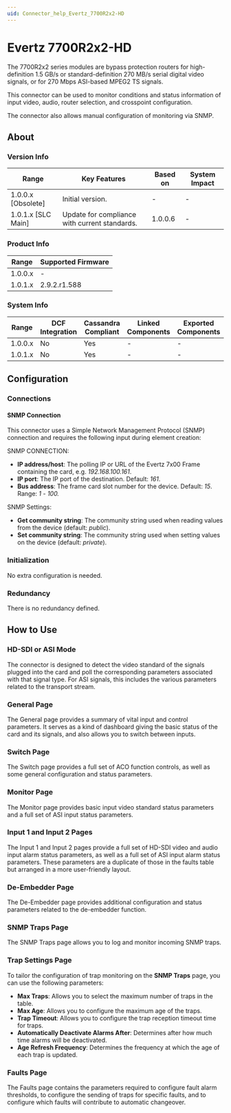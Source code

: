 ```yaml
---
uid: Connector_help_Evertz_7700R2x2-HD
---
```


# Evertz 7700R2x2-HD

The 7700R2x2 series modules are bypass protection routers for high-definition 1.5 GB/s or standard-definition 270 MB/s serial digital video signals, or for 270 Mbps ASI-based MPEG2 TS signals.

This connector can be used to monitor conditions and status information of input video, audio, router selection, and crosspoint configuration.

The connector also allows manual configuration of monitoring via SNMP.

## About

### Version Info

| Range              | Key Features                                  | Based on     | System Impact     |
|--------------------|-----------------------------------------------|--------------|-------------------|
| 1.0.0.x [Obsolete] | Initial version.                              | -            | -                 |
| 1.0.1.x [SLC Main] | Update for compliance with current standards. | 1.0.0.6      | -                 |

### Product Info

| Range     | Supported Firmware     |
|-----------|------------------------|
| 1.0.0.x   | -                      |
| 1.0.1.x   | 2.9.2.r1.588           |

### System Info

| Range     | DCF Integration     | Cassandra Compliant     | Linked Components     | Exported Components     |
|-----------|---------------------|-------------------------|-----------------------|-------------------------|
| 1.0.0.x   | No                  | Yes                     | -                     | -                       |
| 1.0.1.x   | No                  | Yes                     | -                     | -                       |

## Configuration

### Connections

#### SNMP Connection

This connector uses a Simple Network Management Protocol (SNMP) connection and requires the following input during element creation:

SNMP CONNECTION:

- **IP address/host**: The polling IP or URL of the Evertz 7x00 Frame containing the card, e.g. *192.168.100.161*.
- **IP port**: The IP port of the destination. Default: *161*.
- **Bus address**: The frame card slot number for the device. Default: *15*. Range: *1* - *100.*

SNMP Settings:

- **Get community string**: The community string used when reading values from the device (default: *public*).
- **Set community string**: The community string used when setting values on the device (default: *private*).

### Initialization

No extra configuration is needed.

### Redundancy

There is no redundancy defined.

## How to Use

### HD-SDI or ASI Mode

The connector is designed to detect the video standard of the signals plugged into the card and poll the corresponding parameters associated with that signal type. For ASI signals, this includes the various parameters related to the transport stream.

### General Page

The General page provides a summary of vital input and control parameters. It serves as a kind of dashboard giving the basic status of the card and its signals, and also allows you to switch between inputs.

### Switch Page

The Switch page provides a full set of ACO function controls, as well as some general configuration and status parameters.

### Monitor Page

The Monitor page provides basic input video standard status parameters and a full set of ASI input status parameters.

### Input 1 and Input 2 Pages

The Input 1 and Input 2 pages provide a full set of HD-SDI video and audio input alarm status parameters, as well as a full set of ASI input alarm status parameters. These parameters are a duplicate of those in the faults table but arranged in a more user-friendly layout.

### De-Embedder Page

The De-Embedder page provides additional configuration and status parameters related to the de-embedder function.

### SNMP Traps Page

The SNMP Traps page allows you to log and monitor incoming SNMP traps.

### Trap Settings Page

To tailor the configuration of trap monitoring on the **SNMP Traps** page, you can use the following parameters:

- **Max Traps**: Allows you to select the maximum number of traps in the table.
- **Max Age**: Allows you to configure the maximum age of the traps.
- **Trap Timeout**: Allows you to configure the trap reception timeout time for traps.
- **Automatically Deactivate Alarms After**: Determines after how much time alarms will be deactivated.
- **Age Refresh Frequency**: Determines the frequency at which the age of each trap is updated.

### Faults Page

The Faults page contains the parameters required to configure fault alarm thresholds, to configure the sending of traps for specific faults, and to configure which faults will contribute to automatic changeover.
